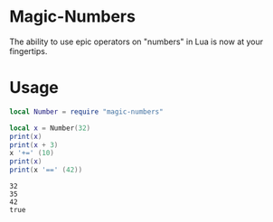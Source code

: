 # Magic-Numbers
The ability to use epic operators on "numbers" in Lua is now at your fingertips.

# Usage
```lua
local Number = require "magic-numbers"

local x = Number(32)
print(x)
print(x + 3)
x '+=' (10)
print(x)
print(x '==' (42))
```

```
32
35
42
true
```
